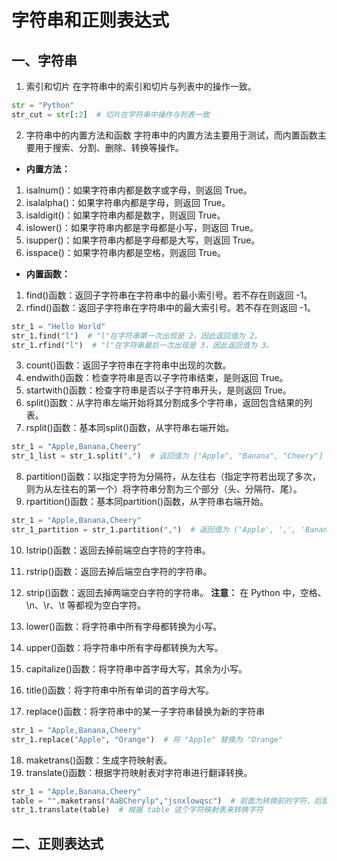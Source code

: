 # 字符串和正则表达式

## 一、字符串

1. 索引和切片
在字符串中的索引和切片与列表中的操作一致。

```python
str = "Python"
str_cut = str[:2]  # 切片在字符串中操作与列表一致
```

2. 字符串中的内置方法和函数
字符串中的内置方法主要用于测试，而内置函数主要用于搜索、分割、删除、转换等操作。

- **内置方法：**
1. isalnum()：如果字符串内都是数字或字母，则返回 True。
2. isalalpha()：如果字符串内都是字母，则返回 True。
3. isaldigit()：如果字符串内都是数字，则返回 True。
4. islower()：如果字符串内都是字母都是小写，则返回 True。
5. isupper()：如果字符串内都是字母都是大写，则返回 True。
6. isspace()：如果字符串内都是空格，则返回 True。

- **内置函数：**
1. find()函数：返回子字符串在字符串中的最小索引号。若不存在则返回 -1。
2. rfind()函数：返回子字符串在字符串中的最大索引号。若不存在则返回 -1。

```python
str_1 = "Hello World"
str_1.find("l")  # "l"在字符串第一次出现是 2，因此返回值为 2。
str_1.rfind("l")  # "l"在字符串最后一次出现是 3，因此返回值为 3。
```

3. count()函数：返回子字符串在字符串中出现的次数。
4. endwith()函数：检查字符串是否以子字符串结束，是则返回 True。
5. startwith()函数：检查字符串是否以子字符串开头，是则返回 True。
6. split()函数：从字符串左端开始将其分割成多个字符串，返回包含结果的列表。
7. rsplit()函数：基本同split()函数，从字符串右端开始。

```python
str_1 = "Apple,Banana,Cheery"
str_1_list = str_1.split(",")  # 返回值为 ["Apple", "Banana", "Cheery"]
```

8. partition()函数：以指定字符为分隔符，从左往右（指定字符若出现了多次，则为从左往右的第一个）将字符串分割为三个部分（头、分隔符、尾）。
9. rpartition()函数：基本同partition()函数，从字符串右端开始。

```python
str_1 = "Apple,Banana,Cheery"
str_1_partition = str_1.partition(",")  # 返回值为 ('Apple', ',', 'Banana,Cheery')
```

10. lstrip()函数：返回去掉前端空白字符的字符串。
11. rstrip()函数：返回去掉后端空白字符的字符串。
12. strip()函数：返回去掉两端空白字符的字符串。
**注意：** 在 Python 中，空格、\n、\r、\t 等都视为空白字符。

13. lower()函数：将字符串中所有字母都转换为小写。
14. upper()函数：将字符串中所有字母都转换为大写。
15. capitalize()函数：将字符串中首字母大写，其余为小写。
16. title()函数：将字符串中所有单词的首字母大写。
17. replace()函数：将字符串中的某一子字符串替换为新的字符串

```python
str_1 = "Apple,Banana,Cheery"
str_1.replace("Apple", "Orange")  # 将 "Apple" 替换为 "Orange"
```

18. maketrans()函数：生成字符映射表。
19. translate()函数：根据字符映射表对字符串进行翻译转换。

```python
str_1 = "Apple,Banana,Cheery"
table = "".maketrans("AaBCherylp","jsnxlowqsc")  # 前面为转换前的字符，后面为转换后的字符
str_1.translate(table)  # 根据 table 这个字符映射表来转换字符
```

## 二、正则表达式